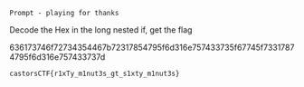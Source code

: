 `Prompt - playing for thanks`

Decode the Hex in the long nested if, get the flag

636173746f72734354467b72317854795f6d316e757433735f67745f73317874795f6d316e757433737d

`castorsCTF{r1xTy_m1nut3s_gt_s1xty_m1nut3s}`